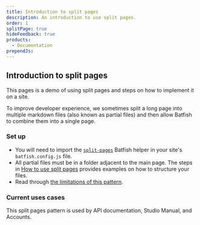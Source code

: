 ```yaml
---
title: Introduction to split pages
description: An introduction to use split pages.
order: 1
splitPage: true
hideFeedback: true
products:
  - Documentation
prependJs:
---
```


## Introduction to split pages

This pages is a demo of using split pages and steps on how to implement it on a site.

To improve developer experience, we sometimes split a long page into multiple markdown files (also known as partial files) and then allow Batfish to combine them into a single page.

### Set up

- You will need to import the [`split-pages`](../batfish-helpers/#split-pages) Batfish helper in your site's `batfish.config.js` file.
- All partial files must be in a folder adjacent to the main page. The steps in [How to use split pages](#how-to-use-split-pages) provides examples on how to structure your files.
- Read through [the limitations of this pattern](#limitations).

### Current uses cases

This split pages pattern is used by API documentation, Studio Manual, and Accounts.
